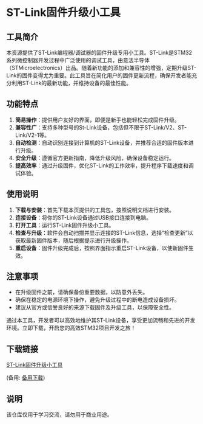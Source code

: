 # ST-Link固件升级小工具

## 工具简介

本资源提供了ST-Link编程器/调试器的固件升级专用小工具。ST-Link是STM32系列微控制器开发过程中广泛使用的调试工具，由意法半导体（STMicroelectronics）出品。随着新功能的添加和兼容性的增强，定期升级ST-Link的固件变得尤为重要。此工具旨在简化用户的固件更新流程，确保开发者能充分利用ST-Link的最新功能，并维持设备的最佳性能。

## 功能特点

1. **简易操作**：提供用户友好的界面，即便是新手也能轻松完成固件升级。
2. **兼容性广**：支持多种型号的St-Link设备，包括但不限于ST-Link/V2、ST-Link/V2-1等。
3. **自动检测**：自动识别连接到计算机的ST-Link设备，并推荐合适的固件版本进行升级。
4. **安全升级**：遵循官方更新指南，降低升级风险，确保设备稳定运行。
5. **提高效率**：通过升级固件，优化ST-Link的工作效率，提升程序下载速度和调试体验。

## 使用说明

1. **下载与安装**：首先下载本页提供的工具包，按照说明文档进行安装。
2. **连接设备**：将你的ST-Link设备通过USB接口连接到电脑。
3. **打开工具**：运行ST-Link固件升级小工具。
4. **检查与升级**：软件会自动扫描并显示连接的ST-Link信息，选择“检查更新”以获取最新固件版本，随后根据提示进行升级操作。
5. **重启设备**：固件升级完成后，按照界面指示重启ST-Link设备，以使新固件生效。

## 注意事项

- 在升级固件之前，请确保备份重要数据，以防意外丢失。
- 确保在稳定的电源环境下操作，避免升级过程中的断电造成设备损坏。
- 建议从官方或信誉良好的来源下载固件及升级工具，以保障安全性。

通过本工具，开发者可以高效地维护其ST-Link设备，享受更加流畅和先进的开发环境。立即下载，开启您的高效STM32项目开发之旅！

## 下载链接
[ST-Link固件升级小工具](https://pan.quark.cn/s/6479c639addb) 

(备用: [备用下载](https://pan.baidu.com/s/1FOkz1FrHQ85uy2DLwt4cPA?pwd=1234))

## 说明

该仓库仅用于学习交流，请勿用于商业用途。
